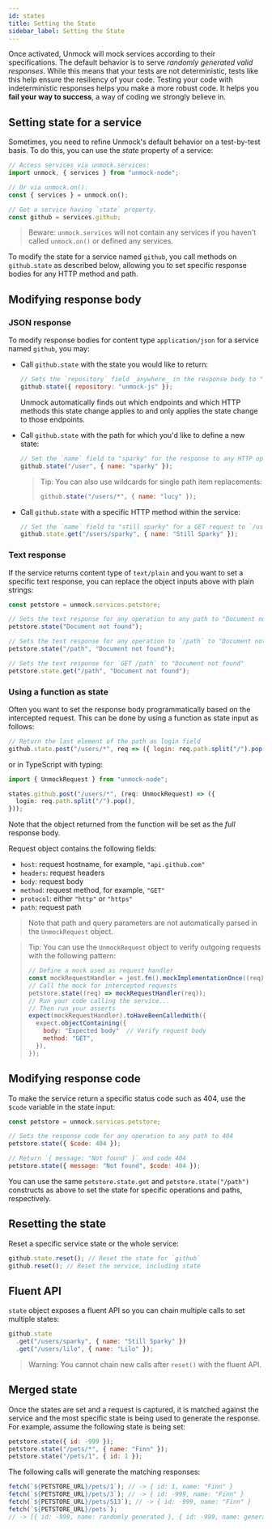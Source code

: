 ```yaml
---
id: states
title: Setting the State
sidebar_label: Setting the State
---
```


Once activated, Unmock will mock services according to their specifications. The default behavior is to serve _randomly generated valid responses_. While this means that your tests are not deterministic, tests like this help ensure the resiliency of your code. Testing your code with indeterministic responses helps you make a more robust code. It helps you **fail your way to success**, a way of coding we strongly believe in.

## Setting state for a service

Sometimes, you need to refine Unmock's default behavior on a test-by-test basis. To do this, you can use the _state_ property of a service:

```javascript
// Access services via unmock.services:
import unmock, { services } from "unmock-node";

// Or via unmock.on():
const { services } = unmock.on();

// Get a service having `state` property.
const github = services.github;
```

> Beware: `unmock.services` will not contain any services if you haven't called `unmock.on()` or defined any services.

To modify the state for a service named `github`, you call methods on `github.state` as described below, allowing you to set specific response bodies for any HTTP method and path.

## Modifying response body

### JSON response

To modify response bodies for content type `application/json` for a service named `github`, you may:

- Call `github.state` with the state you would like to return:

  ```javascript
  // Sets the `repository` field _anywhere_ in the response body to "unmock-js"
  github.state({ repository: "unmock-js" });
  ```

  Unmock automatically finds out which endpoints and which HTTP methods this state change applies to and only applies the state change to those endpoints.

- Call `github.state` with the path for which you'd like to define a new state:

  ```javascript
  // Set the `name` field to "sparky" for the response to any HTTP operation at `/user`
  github.state("/user", { name: "sparky" });
  ```

  > Tip:
  > You can also use wildcards for single path item replacements:
  >
  > ```javascript
  > github.state("/users/*", { name: "lucy" });
  > ```

- Call `github.state` with a specific HTTP method within the service:

  ```javascript
  // Set the `name` field to "still sparky" for a GET request to `/user/sparky`
  github.state.get("/users/sparky", { name: "Still Sparky" });
  ```

### Text response

If the service returns content type of `text/plain` and you want to set a specific text response, you can replace the object inputs above with plain strings:

```javascript
const petstore = unmock.services.petstore;

// Sets the text response for any operation to any path to "Document not found"
petstore.state("Document not found");

// Sets the text response for any operation to `/path` to "Document not found"
petstore.state("/path", "Document not found");

// Sets the text response for `GET /path` to "Document not found"
petstore.state.get("/path", "Document not found");
```

### Using a function as state

Often you want to set the response body programmatically based on the intercepted request. This can be done by using a function as state input as follows:

```javascript
// Return the last element of the path as login field
github.state.post("/users/*", req => ({ login: req.path.split("/").pop() }));
```

or in TypeScript with typing:

```typescript
import { UnmockRequest } from "unmock-node";

states.github.post("/users/*", (req: UnmockRequest) => ({
  login: req.path.split("/").pop(),
}));
```

Note that the object returned from the function will be set as the _full_ response body.

Request object contains the following fields:

- `host`: request hostname, for example, `"api.github.com"`
- `headers`: request headers
- `body`: request body
- `method`: request method, for example, `"GET"`
- `protocol`: either `"http"` or `"https"`
- `path`: request path

> Note that path and query parameters are not automatically parsed in the `UnmockRequest` object.

> Tip: You can use the `UnmockRequest` object to verify outgoing requests with the following pattern:
>
> ```javascript
> // Define a mock used as request handler
> const mockRequestHandler = jest.fn().mockImplementationOnce((req) => "Any response");
> // Call the mock for intercepted requests
> petstore.state((req) => mockRequestHandler(req));
> // Run your code calling the service...
> // Then run your asserts
> expect(mockRequestHandler).toHaveBeenCalledWith({
>   expect.objectContaining({
>     body: "Expected body"  // Verify request body
>     method: "GET",
>   }),
> });
> ```

## Modifying response code

To make the service return a specific status code such as 404, use the `$code` variable in the state input:

```javascript
const petstore = unmock.services.petstore;

// Sets the response code for any operation to any path to 404
petstore.state({ $code: 404 });

// Return `{ message: "Not found" }` and code 404
petstore.state({ message: "Not found", $code: 404 });
```

You can use the same `petstore.state.get` and `petstore.state("/path")` constructs as above to set the state for specific operations and paths, respectively.

## Resetting the state

Reset a specific service state or the whole service:

```javascript
github.state.reset(); // Reset the state for `github`
github.reset(); // Reset the service, including state
```

## Fluent API

`state` object exposes a fluent API so you can chain multiple calls to set multiple states:

```javascript
github.state
  .get("/users/sparky", { name: "Still Sparky" })
  .get("/users/lilo", { name: "Lilo" });
```

> Warning: You cannot chain new calls after `reset()` with the fluent API.

## Merged state

Once the states are set and a request is captured, it is matched against the service and the most specific state is being used to generate the response. For example, assume the following state is being set:

```javascript
petstore.state({ id: -999 });
petstore.state("/pets/*", { name: "Finn" });
petstore.state("/pets/1", { id: 1 });
```

The following calls will generate the matching responses:

```javascript
fetch(`${PETSTORE_URL}/pets/1`); // -> { id: 1, name: "Finn" }
fetch(`${PETSTORE_URL}/pets/3`); // -> { id: -999, name: "Finn" }
fetch(`${PETSTORE_URL}/pets/513`); // -> { id: -999, name: "Finn" }
fetch(`${PETSTORE_URL}/pets`);
// -> [{ id: -999, name: randomly generated }, { id: -999, name: generated }, ... ]
```
